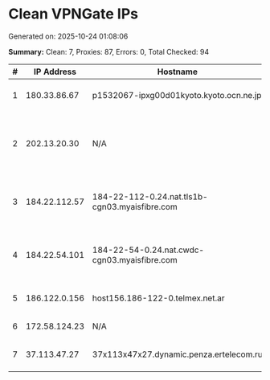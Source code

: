 # Clean VPNGate IPs
Generated on: 2025-10-24 01:08:06

**Summary:** Clean: 7, Proxies: 87, Errors: 0, Total Checked: 94

| # | IP Address | Hostname | Type | Country | Provider |
|---|------------|----------|------|---------|----------|
| 1 | 180.33.86.67 | p1532067-ipxg00d01kyoto.kyoto.ocn.ne.jp | Wireless | JP | NTT Communications Corporation |
| 2 | 202.13.20.30 | N/A | Business | JP | Research Organization of Information and Systems, National Institute of Informa |
| 3 | 184.22.112.57 | 184-22-112-0.24.nat.tls1b-cgn03.myaisfibre.com | Residential | TH | ADVANCED WIRELESS NETWORK COMPANY LIMITED |
| 4 | 184.22.54.101 | 184-22-54-0.24.nat.cwdc-cgn03.myaisfibre.com | Residential | TH | ADVANCED WIRELESS NETWORK COMPANY LIMITED |
| 5 | 186.122.0.156 | host156.186-122-0.telmex.net.ar | Business | AR | Techtel LMDS Comunicaciones Interactivas S.A. |
| 6 | 172.58.124.23 | N/A | Wireless | US | T-Mobile USA, Inc. |
| 7 | 37.113.47.27 | 37x113x47x27.dynamic.penza.ertelecom.ru | Residential | RU | JSC "ER-Telecom Holding" |
